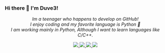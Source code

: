 ### Hi there 👋 I'm Duve3!
<p align="center">
  <i>Im a teenager who happens to develop on GitHub!<br>
  I enjoy coding and my favorite language is Python 🐍<br>
  I am working mainly in Python, Although I want to learn languages like C/C++.
</p>

<p align="center">
  <a href="https://github.com/duve3">
    <img src="http://github-profile-summary-cards.vercel.app/api/cards/profile-details?username=duve3&theme=onedark" />
  </a>
  <a href="https://github.com/duve3">
    <img src="https://github-readme-streak-stats.herokuapp.com/?user=duve3&hide_border=true&card_width=338&theme=onedark" />
  </a>
  <a href="https://github.com/duve3">
    <img src="http://github-profile-summary-cards.vercel.app/api/cards/stats?username=duve3&theme=onedark" />
  </a>
  <a href="https://github.com/duve3">
    <img src="https://github-readme-stats.vercel.app/api/top-langs/?username=duve3&langs_count=10&layout=default&card_width=699&hide_border=true&theme=onedark" />
  </a>
</p>
